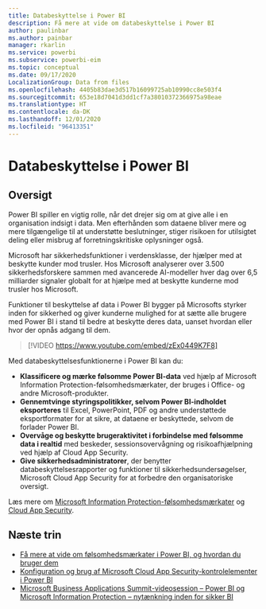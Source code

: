 ```yaml
---
title: Databeskyttelse i Power BI
description: Få mere at vide om databeskyttelse i Power BI
author: paulinbar
ms.author: painbar
manager: rkarlin
ms.service: powerbi
ms.subservice: powerbi-eim
ms.topic: conceptual
ms.date: 09/17/2020
LocalizationGroup: Data from files
ms.openlocfilehash: 4405b83dae3d517b16099725ab10990cc8e503f4
ms.sourcegitcommit: 653e18d7041d3dd1cf7a38010372366975a98eae
ms.translationtype: HT
ms.contentlocale: da-DK
ms.lasthandoff: 12/01/2020
ms.locfileid: "96413351"
---
```

# <a name="data-protection-in-power-bi"></a>Databeskyttelse i Power BI

## <a name="overview"></a>Oversigt

Power BI spiller en vigtig rolle, når det drejer sig om at give alle i en organisation indsigt i data. Men efterhånden som dataene bliver mere og mere tilgængelige til at understøtte beslutninger, stiger risikoen for utilsigtet deling eller misbrug af forretningskritiske oplysninger også.

Microsoft har sikkerhedsfunktioner i verdensklasse, der hjælper med at beskytte kunder mod trusler. Hos Microsoft analyserer over 3.500 sikkerhedsforskere sammen med avancerede AI-modeller hver dag over 6,5 milliarder signaler globalt for at hjælpe med at beskytte kunderne mod trusler hos Microsoft.

Funktioner til beskyttelse af data i Power BI bygger på Microsofts styrker inden for sikkerhed og giver kunderne mulighed for at sætte alle brugere med Power BI i stand til bedre at beskytte deres data, uanset hvordan eller hvor der opnås adgang til dem.


>[!VIDEO https://www.youtube.com/embed/zEx0449K7F8]

Med databeskyttelsesfunktionerne i Power BI kan du:

* **Klassificere og mærke følsomme Power BI-data** ved hjælp af Microsoft Information Protection-følsomhedsmærkater, der bruges i Office- og andre Microsoft-produkter.  
* **Gennemtvinge styringspolitikker, selvom Power BI-indholdet eksporteres** til Excel, PowerPoint, PDF og andre understøttede eksportformater for at sikre, at dataene er beskyttede, selvom de forlader Power BI.
* **Overvåge og beskytte brugeraktivitet i forbindelse med følsomme data i realtid** med beskeder, sessionsovervågning og risikoafhjælpning ved hjælp af Cloud App Security.
* **Give sikkerhedsadministratorer**, der benytter databeskyttelsesrapporter og funktioner til sikkerhedsundersøgelser, Microsoft Cloud App Security for at forbedre den organisatoriske oversigt.

Læs mere om [Microsoft Information Protection-følsomhedsmærkater](/microsoft-365/compliance/sensitivity-labels?view=o365-worldwide) og [Cloud App Security](/cloud-app-security/what-is-cloud-app-security).


## <a name="next-steps"></a>Næste trin

* [Få mere at vide om følsomhedsmærkater i Power BI, og hvordan du bruger dem](service-security-sensitivity-label-overview.md)
* [Konfiguration og brug af Microsoft Cloud App Security-kontrolelementer i Power BI](service-security-using-microsoft-cloud-app-security-controls.md)
* [Microsoft Business Applications Summit-videosession – Power BI og Microsoft Information Protection – nytænkning inden for sikker BI](https://mymbas.microsoft.com/sessions/f30c8368-6590-4be3-80d4-2bc677f596a4?source=sessions)
